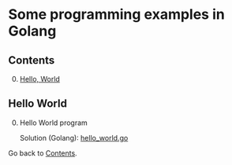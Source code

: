Some programming examples in Golang
===========================

## Contents
0. [Hello, World](#hello_world)

## Hello World

0. Hello World program

	Solution (Golang): [hello_world.go](https://github.com/ramon-pessoa/golang_programming/blob/master/hello_world/hello.go)

Go back to [Contents](#contents).
